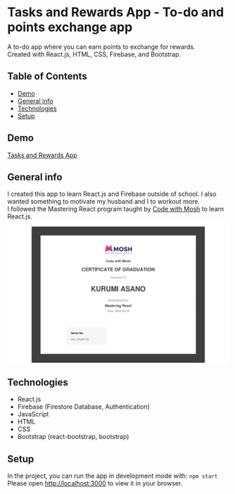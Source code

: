 # Tasks and Rewards App - To-do and points exchange app

A to-do app where you can earn points to exchange for rewards.  
Created with React.js, HTML, CSS, Firebase, and Bootstrap.

## Table of Contents

- [Demo](#demo)
- [General info](#general-info)
- [Technologies](#technologies)
- [Setup](#setup)

## Demo

[Tasks and Rewards App](https://tasks-and-rewards.web.app/)

## General info

I created this app to learn React.js and Firebase outside of school. I also wanted something to motivate my husband and I to workout more.  
I followed the Mastering React program taught by [Code with Mosh](https://codewithmosh.com/) to learn React.js.
![Code with Mosh Certificate](./img/certificate-of-completion-for-mastering-react.png)

## Technologies

- React.js
- Firebase (Firestore Database, Authentication)
- JavaScript
- HTML
- CSS 
- Bootstrap (react-bootstrap, bootstrap)

## Setup

In the project, you can run the app in development mode with: `npm start`  
Please open [http://localhost:3000](http://localhost:3000) to view it in your browser.
